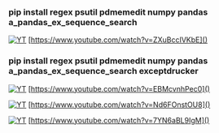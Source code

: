 ### pip install regex psutil pdmemedit numpy pandas a_pandas_ex_sequence_search 

[![YT](https://i.ytimg.com/vi/ZXuBccIVKbE/maxresdefault.jpg)](https://www.youtube.com/watch?v=ZXuBccIVKbE)
[https://www.youtube.com/watch?v=ZXuBccIVKbE]()

### pip install regex psutil pdmemedit numpy pandas a_pandas_ex_sequence_search exceptdrucker

[![YT](https://i.ytimg.com/vi/EBMcvnhPec0/maxresdefault.jpg)](https://www.youtube.com/watch?v=EBMcvnhPec0)
[https://www.youtube.com/watch?v=EBMcvnhPec0]()

[![YT](https://i.ytimg.com/vi/Nd6FOnstOU8/maxresdefault.jpg)](https://www.youtube.com/watch?v=Nd6FOnstOU8)
[https://www.youtube.com/watch?v=Nd6FOnstOU8]()

[![YT](https://i.ytimg.com/vi/7YN6aBL9IgM/maxresdefault.jpg)](https://www.youtube.com/watch?v=7YN6aBL9IgM)
[https://www.youtube.com/watch?v=7YN6aBL9IgM]()
